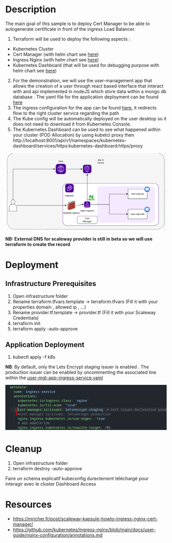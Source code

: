 # Description
The main goal of this sample is to deploy Cert Manager to be able to autogenerate certificate in front of the ingress Load Balancer.
1. Terraform will be used to deploy the following aspects :
- Kubernetes Cluster 
- Cert Manager (with helm chart see [here](./infrastructure/cert-manager.tf))
- Ingress Nginx (with helm chart see [here](./infrastructure/ingress-nginx.tf))
- Kubernetes Dashboard (that will be used for debugging purpose with helm chart see [here](./infrastructure/kubernetes-dashboard.tf))

2. For the demonstration, we will use the user-management app that allows the creation of a user through react based interface that interact with and api implemented in nodeJS which store data within a mongo db database .
The yaml file for the application deployment can be found [here](./k8s/user-mgt-app.yaml)
3. The ingress configuration for the app can be found [here](./k8s/user-mgt-app-ingress-service.yaml), it redirects flow to the right cluster service regarding the path
4. The Kube config will be automatically deployed on the user desktop so it does not need to download it from Kubernetes Console.
5. The Kubernetes Dashboard can be used to see what happened within your cluster (POD Allocation) by using kubetcl proxy then
http://localhost:8001/api/v1/namespaces/kubernetes-dashboard/services/https:kubernetes-dashboard:https/proxy

![Archi Description](./docs/resources/images/archi_description.png)

**NB: External DNS for scaleway provider is still in beta so we will use terraform to create the record**



# Deployment
## Infrastructure Prerequisites
1. Open infrastructure folder
2. Rename terraform.tfvars.template -> terraform.tfvars (Fill it with your properties domain , allowed ip , ...)
3. Rename provider.tf.template -> provider.tf (Fill it with your Scaleway Credentials)
2. terraform init
3. terraform apply -auto-approve
## Application Deployment
1. kubectl apply -f k8s

**NB**: By default, only the Lets Encrypt staging issuer is enabled . The production issuer can be enabled by uncommenting the associated line within the 
[user-mgt-app-ingress-service.yaml](./k8s/user-mgt-app-ingress-service.yaml)

![Issuer Switch](./docs/resources/images/issuer_switch.png)

# Cleanup
1. Open infrastructure folder
2. terraform destroy -auto-approve



Faire un schema explicatif
kubeconfig durectement téléchargé pour interagir avec le cluster
Dashboard Access


# Resources
- https://mricher.fr/post/scaleway-kapsule-howto-ingress-nginx-cert-manager/
- https://github.com/kubernetes/ingress-nginx/blob/main/docs/user-guide/nginx-configuration/annotations.md
